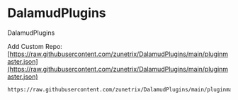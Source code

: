 # DalamudPlugins
DalamudPlugins

Add Custom Repo:
[https://raw.githubusercontent.com/zunetrix/DalamudPlugins/main/pluginmaster.json](https://raw.githubusercontent.com/zunetrix/DalamudPlugins/main/pluginmaster.json)
```
https://raw.githubusercontent.com/zunetrix/DalamudPlugins/main/pluginmaster.json
```
